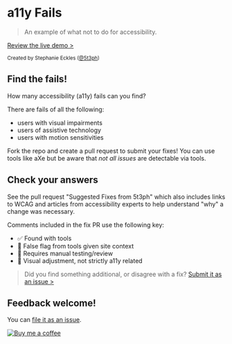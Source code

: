 # a11y Fails

> An example of what not to do for accessibility.

[Review the live demo >](https://a11y-fails.netlify.app/)

<small>Created by Stephanie Eckles ([@5t3ph](https://twitter.com/5t3ph))</small>

## Find the fails!

How many accessibility (a11y) fails can you find?

There are fails of all the following:

- users with visual impairments
- users of assistive technology
- users with motion sensitivities

Fork the repo and create a pull request to submit your fixes! You can use tools like aXe but be aware that _not all issues_ are detectable via tools.

## Check your answers

See the pull request "Suggested Fixes from 5t3ph" which also includes links to WCAG and articles from accessibility experts to help understand "why" a change was necessary.

Comments included in the fix PR use the following key:

- ✅ Found with tools
- 🚩 False flag from tools given site context
- 🚨 Requires manual testing/review
- 🎨 Visual adjustment, not strictly a11y related

> Did you find something additional, or disagree with a fix? [Submit it as an issue >](https://github.com/5t3ph/a11y-fails/issues)

## Feedback welcome!

You can [file it as an issue](https://github.com/5t3ph/a11y-fails/issues).

[![Buy me a coffee](https://cdn.buymeacoffee.com/buttons/default-violet.png)](https://www.buymeacoffee.com/moderncss)
